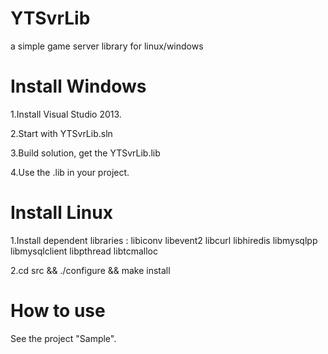 # YTSvrLib
a simple game server library for linux/windows

# Install Windows
1.Install Visual Studio 2013.

2.Start with YTSvrLib.sln

3.Build solution, get the YTSvrLib.lib

4.Use the .lib in your project.

# Install Linux
1.Install dependent libraries : libiconv libevent2 libcurl libhiredis libmysqlpp libmysqlclient libpthread libtcmalloc

2.cd src && ./configure && make install

# How to use
See the project "Sample".
